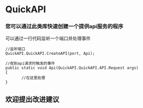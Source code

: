 # QuickAPI

### 您可以通过此类库快速创建一个提供api服务的程序

可以通过一行代码监听一个端口并处理事件

```
//监听端口
QuickAPI.QuickAPI.CreateAPI(port, Api);

//收到api请求时触发的事件
public static void Api(QuickAPI.QuickAPI.API.Request args)
{
       //在这里处理
}
```

## 欢迎提出改进建议
